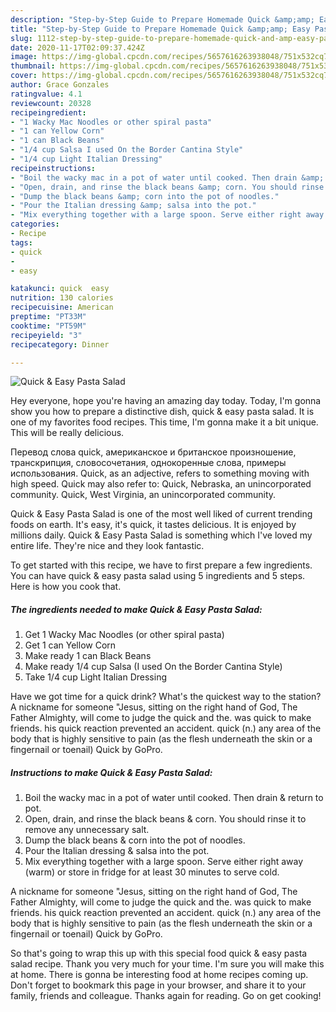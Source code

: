 ```yaml
---
description: "Step-by-Step Guide to Prepare Homemade Quick &amp;amp; Easy Pasta Salad"
title: "Step-by-Step Guide to Prepare Homemade Quick &amp;amp; Easy Pasta Salad"
slug: 1112-step-by-step-guide-to-prepare-homemade-quick-and-amp-easy-pasta-salad
date: 2020-11-17T02:09:37.424Z
image: https://img-global.cpcdn.com/recipes/5657616263938048/751x532cq70/quick-easy-pasta-salad-recipe-main-photo.jpg
thumbnail: https://img-global.cpcdn.com/recipes/5657616263938048/751x532cq70/quick-easy-pasta-salad-recipe-main-photo.jpg
cover: https://img-global.cpcdn.com/recipes/5657616263938048/751x532cq70/quick-easy-pasta-salad-recipe-main-photo.jpg
author: Grace Gonzales
ratingvalue: 4.1
reviewcount: 20328
recipeingredient:
- "1 Wacky Mac Noodles or other spiral pasta"
- "1 can Yellow Corn"
- "1 can Black Beans"
- "1/4 cup Salsa I used On the Border Cantina Style"
- "1/4 cup Light Italian Dressing"
recipeinstructions:
- "Boil the wacky mac in a pot of water until cooked. Then drain &amp; return to pot."
- "Open, drain, and rinse the black beans &amp; corn. You should rinse it to remove any unnecessary salt."
- "Dump the black beans &amp; corn into the pot of noodles."
- "Pour the Italian dressing &amp; salsa into the pot."
- "Mix everything together with a large spoon. Serve either right away (warm) or store in fridge for at least 30 minutes to serve cold."
categories:
- Recipe
tags:
- quick
- 
- easy

katakunci: quick  easy 
nutrition: 130 calories
recipecuisine: American
preptime: "PT33M"
cooktime: "PT59M"
recipeyield: "3"
recipecategory: Dinner

---
```



![Quick &amp; Easy Pasta Salad](https://img-global.cpcdn.com/recipes/5657616263938048/751x532cq70/quick-easy-pasta-salad-recipe-main-photo.jpg)

Hey everyone, hope you're having an amazing day today. Today, I'm gonna show you how to prepare a distinctive dish, quick &amp; easy pasta salad. It is one of my favorites food recipes. This time, I'm gonna make it a bit unique. This will be really delicious.

Перевод слова quick, американское и британское произношение, транскрипция, словосочетания, однокоренные слова, примеры использования. Quick, as an adjective, refers to something moving with high speed. Quick may also refer to: Quick, Nebraska, an unincorporated community. Quick, West Virginia, an unincorporated community.

Quick &amp; Easy Pasta Salad is one of the most well liked of current trending foods on earth. It's easy, it's quick, it tastes delicious. It is enjoyed by millions daily. Quick &amp; Easy Pasta Salad is something which I've loved my entire life. They're nice and they look fantastic.


To get started with this recipe, we have to first prepare a few ingredients. You can have quick &amp; easy pasta salad using 5 ingredients and 5 steps. Here is how you cook that.

<!--inarticleads1-->

##### The ingredients needed to make Quick &amp; Easy Pasta Salad:

1. Get 1 Wacky Mac Noodles (or other spiral pasta)
1. Get 1 can Yellow Corn
1. Make ready 1 can Black Beans
1. Make ready 1/4 cup Salsa (I used On the Border Cantina Style)
1. Take 1/4 cup Light Italian Dressing


Have we got time for a quick drink? What&#39;s the quickest way to the station? A nickname for someone &#34;Jesus, sitting on the right hand of God, The Father Almighty, will come to judge the quick and the. was quick to make friends. his quick reaction prevented an accident. quick (n.) any area of the body that is highly sensitive to pain (as the flesh underneath the skin or a fingernail or toenail) Quick by GoPro. 

<!--inarticleads2-->

##### Instructions to make Quick &amp; Easy Pasta Salad:

1. Boil the wacky mac in a pot of water until cooked. Then drain &amp; return to pot.
1. Open, drain, and rinse the black beans &amp; corn. You should rinse it to remove any unnecessary salt.
1. Dump the black beans &amp; corn into the pot of noodles.
1. Pour the Italian dressing &amp; salsa into the pot.
1. Mix everything together with a large spoon. Serve either right away (warm) or store in fridge for at least 30 minutes to serve cold.


A nickname for someone &#34;Jesus, sitting on the right hand of God, The Father Almighty, will come to judge the quick and the. was quick to make friends. his quick reaction prevented an accident. quick (n.) any area of the body that is highly sensitive to pain (as the flesh underneath the skin or a fingernail or toenail) Quick by GoPro. 

So that's going to wrap this up with this special food quick &amp; easy pasta salad recipe. Thank you very much for your time. I'm sure you will make this at home. There is gonna be interesting food at home recipes coming up. Don't forget to bookmark this page in your browser, and share it to your family, friends and colleague. Thanks again for reading. Go on get cooking!
